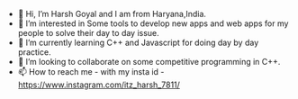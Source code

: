 - 👋 Hi, I’m Harsh Goyal and I am from Haryana,India.
- 👀 I’m interested in Some tools to develop new apps and web apps for my people to solve their day to day issue.
- 🌱 I’m currently learning C++ and Javascript for doing day by day practice.
- 💞️ I’m looking to collaborate on some competitive programming in C++.
- 📫 How to reach me - with my insta id - https://www.instagram.com/itz_harsh_7811/

<!---
and I am currently a student who wants to be a programmer but for money reason my ability and passion in programming is limited So, I want Some resources from which I get knowledge then I create 
some projects which helps people in writing,talking in daily to daily works So I think Github helps me alot in future.
--->
